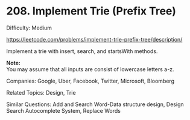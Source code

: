 # 208. Implement Trie (Prefix Tree)

Difficulty: Medium

https://leetcode.com/problems/implement-trie-prefix-tree/description/

Implement a trie with insert, search, and startsWith methods.

**Note:**  
You may assume that all inputs are consist of lowercase letters a-z.

Companies: Google, Uber, Facebook, Twitter, Microsoft, Bloomberg

Related Topics: Design, Trie

Similar Questions: Add and Search Word-Data structure design, Design Search Autocomplete System, Replace Words
